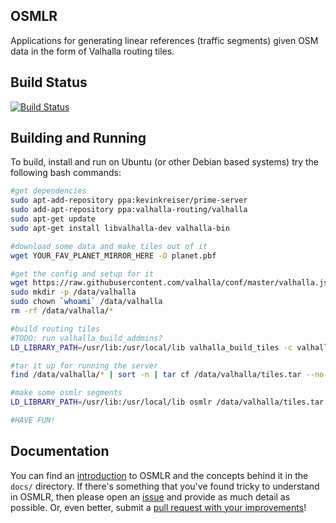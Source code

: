 OSMLR
-----

Applications for generating linear references (traffic segments) given OSM data in the form of Valhalla routing tiles.

Build Status
------------

[![Build Status](https://travis-ci.org/opentraffic/osmlr.svg?branch=master)](https://travis-ci.org/opentraffic/osmlr)

Building and Running
--------------------

To build, install and run on Ubuntu (or other Debian based systems) try the following bash commands:

```bash
#get dependencies
sudo apt-add-repository ppa:kevinkreiser/prime-server
sudo add-apt-repository ppa:valhalla-routing/valhalla
sudo apt-get update
sudo apt-get install libvalhalla-dev valhalla-bin

#download some data and make tiles out of it
wget YOUR_FAV_PLANET_MIRROR_HERE -O planet.pbf

#get the config and setup for it
wget https://raw.githubusercontent.com/valhalla/conf/master/valhalla.json
sudo mkdir -p /data/valhalla
sudo chown `whoami` /data/valhalla
rm -rf /data/valhalla/*

#build routing tiles
#TODO: run valhalla_build_addmins?
LD_LIBRARY_PATH=/usr/lib:/usr/local/lib valhalla_build_tiles -c valhalla.json planet.pbf

#tar it up for running the server
find /data/valhalla/* | sort -n | tar cf /data/valhalla/tiles.tar --no-recursion -T -

#make some osmlr segments
LD_LIBRARY_PATH=/usr/lib:/usr/local/lib osmlr /data/valhalla/tiles.tar

#HAVE FUN!
```

Documentation
-------------

You can find an [introduction](docs/intro.md) to OSMLR and the concepts behind it in the `docs/` directory. If there's something that you've found tricky to understand in OSMLR, then please open an [issue](https://github.com/opentraffic/osmlr/issues/new) and provide as much detail as possible. Or, even better, submit a [pull request with your improvements](https://github.com/opentraffic/osmlr/compare)!
